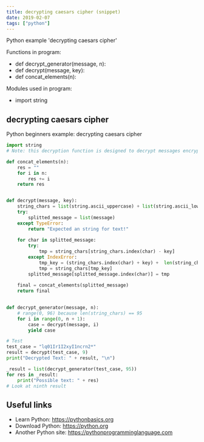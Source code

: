 ```yaml
---
title: decrypting caesars cipher (snippet)
date: 2019-02-07
tags: ["python"]
---
```

Python example 'decrypting caesars cipher'

Functions in program: 
* def decrypt_generator(message, n):
* def decrypt(message, key):
* def concat_elements(n):

Modules used in program: 
* import string 

## decrypting caesars cipher

Python beginners example: decrypting caesars cipher

```python
import string 
# Note: this decryption function is designed to decrypt messages encrypted by encryption function i wrote(avaliable in this repo)

def concat_elements(n):
    res = ""
    for i in n:
        res += i 
    return res


def decrypt(message, key):
    string_chars = list(string.ascii_uppercase) + list(string.ascii_lowercase) +  list(string.digits) + list(string.punctuation) + [" "]
    try:
        splitted_message = list(message)
    except TypeError:
        return "Expected an string for text!"
        
    for char in splitted_message:
        try:
            tmp = string_chars[string_chars.index(char) - key]
        except IndexError:
            tmp_key = (string_chars.index(char) + key) +  len(string_chars)
            tmp = string_chars[tmp_key]
        splitted_message[splitted_message.index(char)] = tmp
        
    final = concat_elements(splitted_message)
    return final 
    

def decrypt_generator(message, n):
    # range(0, 96) because len(string_chars) == 95
    for i in range(0, n + 1):
        case = decrypt(message, i)
        yield case 

# Test 
test_case = "lq01Ir1I2xyI1ncrn2*"
result = decrypt(test_case, 9)
print("Decrypted Text: " + result, "\n")

_result = list(decrypt_generator(test_case, 95))
for res in _result:
    print("Possible text: " + res)
# Look at ninth result


```

## Useful links

- Learn Python: https://pythonbasics.org
- Download Python: https://python.org
- Another Python site: https://pythonprogramminglanguage.com
